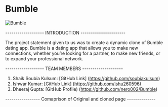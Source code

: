 # Bumble

![Bumble](https://sm.pcmag.com/t/pcmag_in/review/b/bumble/bumble_3afs.1920.jpg)

------------------- INTRODUCTION ----------------------

The project statement given to us was to create a dynamic clone of Bumble dating app.
Bumble is a dating app that allows you to make new connections, whether you’re looking for a partner, to make new friends, or to expand your professional network. 

------------------- TEAM MEMBERS --------------------

1) Shaik Soubia Kulsum: [GitHub Link] (https://github.com/soubiakulsum)
2) Ishwar Kumar: [GitHub Link] (https://github.com/ishu260596)
3) Dheeraj Gupta: [GitHub Profile) (https://github.com/nero002/Bumble)

----------------- Comaprison of Original and cloned page --------------



